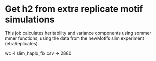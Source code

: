 # Get h2 from extra replicate motif simulations

This job calculates heritability and variance components using sommer mmer functions, using the data from the newMotifs slim experiment (etraReplicates). 

wc -l slim_haplo_fix.csv -> 2880
                        